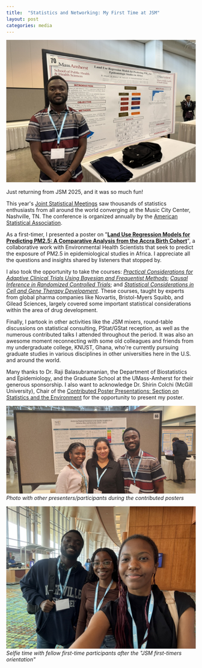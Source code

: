 ```yaml
---
title:  "Statistics and Networking: My First Time at JSM"
layout: post
categories: media
---
```


![me](/assets/images/jsm/jsm2025_me.jpeg)


Just returning from JSM 2025, and it was so much fun!

This year's [Joint Statistical Meetings](https://ww2.amstat.org/meetings/jsm/2025/) saw thousands of statistics enthusiasts from all around the world converging at the Music City Center, Nashville, TN. The conference is organized annually by the [American Statistical Association](https://www.amstat.org/).

As a first-timer, I presented a poster on "[**Land Use Regression Models for Predicting PM2.5: A Comparative Analysis from the Accra Birth Cohort**][my-poster]", a collaborative work with Environmental Health Scientists that seek to predict the exposure of PM2.5 in epidemiological studies in Africa. I appreciate all the questions and insights shared by listeners that stopped by.

I also took the opportunity to take the courses: [*Practical Considerations for Adaptive Clinical Trials Using Bayesian and Frequentist Methods*][short-course1]; [*Causal Inference in Randomized Controlled Trials*][short-course2]; and [*Statistical Considerations in Cell and Gene Therapy Development*][short-course3]. These courses, taught by experts from global pharma companies like Novartis, Bristol-Myers Squibb, and Gilead Sciences, largely covered some important statistical considerations within the area of drug development.

Finally, I partook in other activities like the JSM mixers, round-table discussions on statistical consulting, PStat/GStat reception, as well as the numerous contributed talks I attended throughout the period. It was also an awesome moment reconnecting with some old colleagues and friends from my undergraduate college, KNUST, Ghana, who're currently pursuing graduate studies in various disciplines in other universities here in the U.S. and around the world.

Many thanks to Dr. Raji Balasubramanian, the Department of Biostatistics and Epidemiology, and the Graduate School at the UMass-Amherst for their generous sponsorship. I also want to acknowledge Dr. Shirin Colchi (McGill University), Chair of the [Contributed Poster Presentations: Section on Statistics and the Environment][poster-session] for the opportunity to present my poster.


![group](/assets/images/jsm/jsm2025_grp1.jpeg)
*Photo with other presenters/participants during the contributed posters*

![group](/assets/images/jsm/jsm2025_grp2.jpeg)
*Selfie time with fellow first-time participants after the "JSM first-timers orientation"*



[my-poster]: https://ww3.aievolution.com/JSMAnnual2025/Events/viewEv?ev=4687
[short-course1]: https://ww3.aievolution.com/JSMAnnual2025/Events/viewEv?ev=4317
[short-course2]: https://ww3.aievolution.com/JSMAnnual2025/Events/viewEv?ev=4280
[short-course3]: https://ww3.aievolution.com/JSMAnnual2025/Events/viewEv?ev=4320
[poster-session]: https://ww3.aievolution.com/JSMAnnual2025/Events/viewEv?ev=4617
